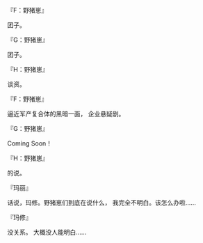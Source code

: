 『F：野猪崽』

团子。

『G：野猪崽』

团子。

『H：野猪崽』

谈资。

『F：野猪崽』

逼近军产复合体的黑暗一面，
企业悬疑剧。

『G：野猪崽』

Coming Soon！

『H：野猪崽』

的说。

『玛丽』

话说，玛修。野猪崽们到底在说什么，
我完全不明白。该怎么办啦……

『玛修』

没关系。
大概没人能明白……

